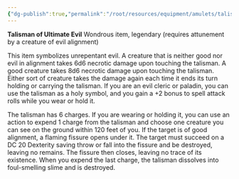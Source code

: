 ```yaml
---
{"dg-publish":true,"permalink":"/root/resources/equipment/amulets/talisman-of-ultimate-evil/","title":"Talisman of Ultimate Evil"}
---
```



**Talisman of Ultimate Evil**
Wondrous item, legendary (requires attunement by a creature of evil alignment)

This item symbolizes unrepentant evil. A creature that is neither good nor evil in alignment takes 6d6 necrotic damage upon touching the talisman. A good creature takes 8d6 necrotic damage upon touching the talisman. Either sort of creature takes the damage again each time it ends its turn holding or carrying the talisman. If you are an evil cleric or paladin, you can use the talisman as a holy symbol, and you gain a +2 bonus to spell attack rolls while you wear or hold it.

The talisman has 6 charges. If you are wearing or holding it, you can use an action to expend 1 charge from the talisman and choose one creature you can see on the ground within 120 feet of you. If the target is of good alignment, a flaming fissure opens under it. The target must succeed on a DC 20 Dexterity saving throw or fall into the fissure and be destroyed, leaving no remains. The fissure then closes, leaving no trace of its existence. When you expend the last charge, the talisman dissolves into foul-smelling slime and is destroyed.